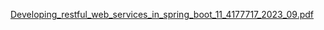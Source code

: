 [Developing_restful_web_services_in_spring_boot_11_4177717_2023_09.pdf](https://github.com/Pawan9637/MyBlogApplication/files/14626263/Developing_restful_web_services_in_spring_boot_11_4177717_2023_09.pdf)
